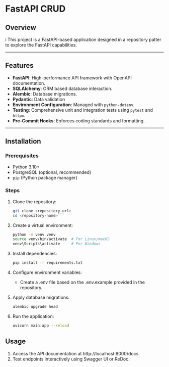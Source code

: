 # FastAPI CRUD 

## Overview
i
This project is a FastAPI-based application designed in a repository patter to explore the FastAPI capabilities.

---

## Features

- **FastAPI**: High-performance API framework with OpenAPI documentation.
- **SQLAlchemy**: ORM based database interaction.
- **Alembic**: Database migrations.
- **Pydantic**: Data validation
- **Environment Configuration**: Managed with `python-dotenv`.
- **Testing**: Comprehensive unit and integration tests using `pytest` and `httpx`.
- **Pre-Commit Hooks**: Enforces coding standards and formatting.

---

## Installation

### Prerequisites

- Python 3.10+
- PostgreSQL (optional, recommended)
- `pip` (Python package manager)

### Steps

1. Clone the repository:
   ```bash
   git clone <repository-url>
   cd <repository-name>```
2. Create a virtual environment:
   ```bash
   python -m venv venv
   source venv/bin/activate  # For Linux/macOS
   venv\Scripts\activate     # For Windows
   ```
3. Install dependencies:
   ```bash
   pip install -r requirements.txt
   ```
4. Configure environment variables:
   - Create a .env file based on the .env.example provided in the repository.

6. Apply database migrations:
   ```bash
   alembic upgrade head
   ```
7. Run the application:
   ```bash
   uvicorn main:app --reload
   ```
## Usage
1. Access the API documentation at http://localhost:8000/docs.
2. Test endpoints interactively using Swagger UI or ReDoc.


